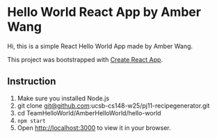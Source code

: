 # Hello World React App by Amber Wang
Hi, this is a simple React Hello World App made by Amber Wang.

This project was bootstrapped with [Create React App](https://github.com/facebook/create-react-app).

## Instruction

1. Make sure you installed Node.js
2. git clone git@github.com:ucsb-cs148-w25/pj11-recipegenerator.git
3. cd TeamHelloWorld/AmberHelloWorld/hello-world
4.  `npm start`
5. Open [http://localhost:3000](http://localhost:3000) to view it in your browser.
